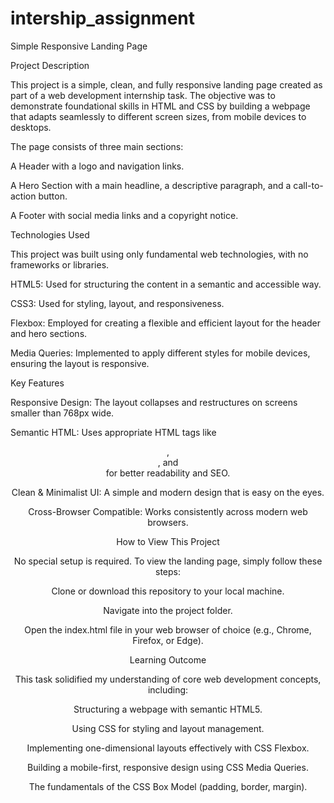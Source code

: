 ﻿# intership_assignment

 Simple Responsive Landing Page

Project Description

This project is a simple, clean, and fully responsive landing page created as part of a web development internship task. The objective was to demonstrate foundational skills in HTML and CSS by building a webpage that adapts seamlessly to different screen sizes, from mobile devices to desktops.

The page consists of three main sections:

A Header with a logo and navigation links.

A Hero Section with a main headline, a descriptive paragraph, and a call-to-action button.

A Footer with social media links and a copyright notice.

Technologies Used

This project was built using only fundamental web technologies, with no frameworks or libraries.

HTML5: Used for structuring the content in a semantic and accessible way.

CSS3: Used for styling, layout, and responsiveness.

Flexbox: Employed for creating a flexible and efficient layout for the header and hero sections.

Media Queries: Implemented to apply different styles for mobile devices, ensuring the layout is responsive.

Key Features

Responsive Design: The layout collapses and restructures on screens smaller than 768px wide.

Semantic HTML: Uses appropriate HTML tags like <header>, <main>, and <footer> for better readability and SEO.

Clean & Minimalist UI: A simple and modern design that is easy on the eyes.

Cross-Browser Compatible: Works consistently across modern web browsers.

How to View This Project

No special setup is required. To view the landing page, simply follow these steps:

Clone or download this repository to your local machine.

Navigate into the project folder.

Open the index.html file in your web browser of choice (e.g., Chrome, Firefox, or Edge).

Learning Outcome

This task solidified my understanding of core web development concepts, including:

Structuring a webpage with semantic HTML5.

Using CSS for styling and layout management.

Implementing one-dimensional layouts effectively with CSS Flexbox.

Building a mobile-first, responsive design using CSS Media Queries.

The fundamentals of the CSS Box Model (padding, border, margin).

